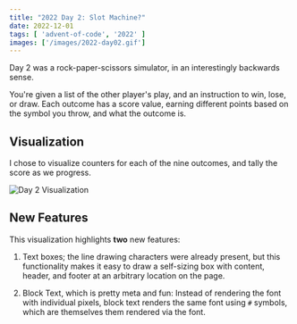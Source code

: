 ```yaml
---
title: "2022 Day 2: Slot Machine?"
date: 2022-12-01
tags: [ 'advent-of-code', '2022' ]
images: ['/images/2022-day02.gif']
---
```

Day 2 was a rock-paper-scissors simulator, in an interestingly backwards sense. 

<!--more-->

You're given a list of the other player's play, and an instruction to win,
lose, or draw. Each outcome has a score value, earning different points based
on the symbol you throw, and what the outcome is.


## Visualization

I chose to visualize counters for each of the nine outcomes, and tally the
score as we progress.

![Day 2 Visualization](/images/2022-day02.gif)

## New Features

This visualization highlights **two** new features:

1. Text boxes; the line drawing characters were already present, but this
   functionality makes it easy to draw a self-sizing box with content, header,
   and footer at an arbitrary location on the page.

2. Block Text, which is pretty meta and fun: Instead of rendering the font with
   individual pixels, block text renders the same font using `#` symbols, which
   are themselves them rendered via the font.
